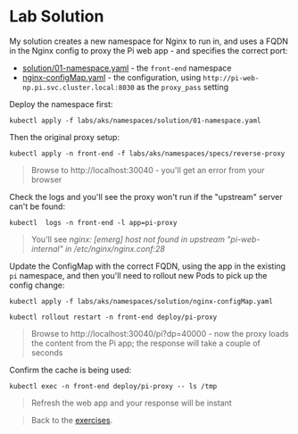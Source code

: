 # Lab Solution

My solution creates a new namespace for Nginx to run in, and uses a FQDN in the Nginx config to proxy the Pi web app - and specifies the correct port:

- [solution/01-namespace.yaml](solution/01-namespace.yaml) - the `front-end` namespace
- [nginx-configMap.yaml](solution/nginx-configMap.yaml) - the configuration, using `http://pi-web-np.pi.svc.cluster.local:8030` as the `proxy_pass` setting

Deploy the namespace first:

```
kubectl apply -f labs/aks/namespaces/solution/01-namespace.yaml
```

Then the original proxy setup:

```
kubectl apply -n front-end -f labs/aks/namespaces/specs/reverse-proxy
```

> Browse to http://localhost:30040 - you'll get an error from your browser

Check the logs and you'll see the proxy won't run if the "upstream" server can't be found:

```
kubectl  logs -n front-end -l app=pi-proxy
```

> You'll see _nginx: [emerg] host not found in upstream "pi-web-internal" in /etc/nginx/nginx.conf:28_

Update the ConfigMap with the correct FQDN, using the app in the existing `pi` namespace, and then you'll need to rollout new Pods to pick up the config change:

```
kubectl apply -f labs/aks/namespaces/solution/nginx-configMap.yaml

kubectl rollout restart -n front-end deploy/pi-proxy
```

> Browse to http://localhost:30040/pi?dp=40000 - now the proxy loads the content from the Pi app; the response will take a couple of seconds

Confirm the cache is being used:

```
kubectl exec -n front-end deploy/pi-proxy -- ls /tmp
```

> Refresh the web app and your response will be instant

> Back to the [exercises](README.md).
